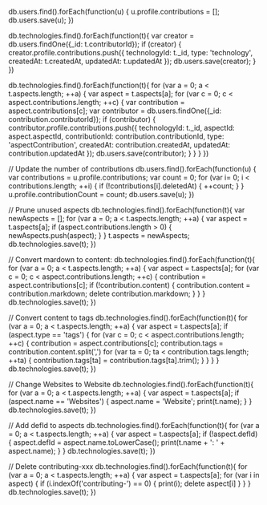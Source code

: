 db.users.find().forEach(function(u) {
  u.profile.contributions = [];
  db.users.save(u);
})

db.technologies.find().forEach(function(t){
  var creator = db.users.findOne({_id: t.contributorId});
  if (creator) {
    creator.profile.contributions.push({
        technologyId: t._id,
        type: 'technology',
        createdAt: t.createdAt,
        updatedAt: t.updatedAt
    });
    db.users.save(creator);
  }
})

db.technologies.find().forEach(function(t){
  for (var a = 0; a < t.aspects.length; ++a) {
    var aspect = t.aspects[a];
    for (var c = 0; c < aspect.contributions.length; ++c) {
      var contribution = aspect.contributions[c];
      var contributor = db.users.findOne({_id: contribution.contributorId});
      if (contributor) {
        contributor.profile.contributions.push({
            technologyId: t._id,
            aspectId: aspect.aspectId,
            contributionId: contribution.contributionId,
            type: 'aspectContribution',
            createdAt: contribution.createdAt,
            updatedAt: contribution.updatedAt
        });
        db.users.save(contributor);
      }
    }
  }
})

// Update the number of contributions
db.users.find().forEach(function(u) {
  var contributions = u.profile.contributions;
  var count = 0;
  for (var i= 0; i < contributions.length; ++i) {
    if (!contributions[i].deletedAt) {
      ++count;
    }
  }
  u.profile.contributionCount = count;
  db.users.save(u);
})

// Prune unused aspects
db.technologies.find().forEach(function(t){
  var newAspects = [];
  for (var a = 0; a < t.aspects.length; ++a) {
    var aspect = t.aspects[a];
    if (aspect.contributions.length > 0) {
      newAspects.push(aspect);
    }
  }
  t.aspects = newAspects;
  db.technologies.save(t);
})


// Convert mardown to content:
db.technologies.find().forEach(function(t){
  for (var a = 0; a < t.aspects.length; ++a) {
    var aspect = t.aspects[a];
    for (var c = 0; c < aspect.contributions.length; ++c) {
      contribution = aspect.contributions[c];
      if (!contribution.content) {
        contribution.content = contribution.markdown;
        delete contribution.markdown;
      }
    }
  }
  db.technologies.save(t);
})

// Convert content to tags
db.technologies.find().forEach(function(t){
  for (var a = 0; a < t.aspects.length; ++a) {
    var aspect = t.aspects[a];
    if (aspect.type == 'tags') {
      for (var c = 0; c < aspect.contributions.length; ++c) {
        contribution = aspect.contributions[c];
        contribution.tags = contribution.content.split(',')
        for (var ta = 0; ta < contribution.tags.length; ++ta) {
          contribution.tags[ta] = contribution.tags[ta].trim();
        }
      }
    }
  }
  db.technologies.save(t);
})

// Change Websites to Website
db.technologies.find().forEach(function(t){
  for (var a = 0; a < t.aspects.length; ++a) {
    var aspect = t.aspects[a];
    if (aspect.name == 'Websites') {
      aspect.name = 'Website';
      print(t.name);
    }
  }
  db.technologies.save(t);
})


// Add defId to aspects
db.technologies.find().forEach(function(t){
  for (var a = 0; a < t.aspects.length; ++a) {
    var aspect = t.aspects[a];
    if (!aspect.defId) {
      aspect.defId = aspect.name.toLowerCase();
      print(t.name + ': ' + aspect.name);
    }
  }
  db.technologies.save(t);
})

// Delete contributing-xxx
db.technologies.find().forEach(function(t){
  for (var a = 0; a < t.aspects.length; ++a) {
    var aspect = t.aspects[a];
    for (var i in aspect) {
      if (i.indexOf('contributing-') == 0) {
        print(i);
        delete aspect[i]
      }
    }
  }
  db.technologies.save(t);
})

